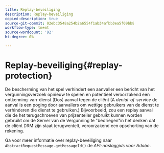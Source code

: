 ```yaml
---
title: Replay-beveiliging
description: Replay-beveiliging
copied-description: true
source-git-commit: 02ebc3548a254b2a6554f1ab34afbb3ea5f09bb8
workflow-type: tm+mt
source-wordcount: '92'
ht-degree: 0%

---
```


# Replay-beveiliging{#replay-protection}

De bescherming van het spel verhindert een aanvaller een bericht van het vergunningsverzoek opnieuw te spelen en potentieel veroorzakend een ontkenning-van-dienst (Dos) aanval tegen de cliënt (A *denial-of-service* de aanval is een poging door aanvallers om wettige gebruikers van de dienst te verhinderen die dienst te gebruiken.) Bijvoorbeeld, zou een replay aanval die de het terugschroeven van prijzenteller gebruikt kunnen worden gebruikt om de Server van de Vergunning te &quot;bedriegen&quot;in het denken dat de cliënt DRM zijn staat terugwentelt, veroorzakend een opschorting van de rekening.

Ga voor meer informatie over replay-beveiliging naar `AbstractRequestMessage.getMessageId()` de *API-naslaggids voor Adobe*.
